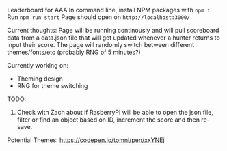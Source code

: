 Leaderboard for AAA
In command line, install NPM packages with `npm i`
Run `npm run start`
Page should open on `http://localhost:3000/`

Current thoughts:
Page will be running continously and will pull scoreboard data from a data.json file that will get updated whenever a hunter returns to input their score. The page will randomly switch between different themes/fonts/etc (probably RNG of 5 minutes?)

Currently working on:

- Theming design
- RNG for theme switching

TODO:

1. Check with Zach about if RasberryPI will be able to open the json file, filter or find an object based on ID, increment the score and then re-save.

Potential Themes:
https://codepen.io/tomni/pen/xxYNEj

